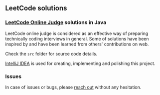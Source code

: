 LeetCode solutions
------------------
### [LeetCode Online Judge][] solutions in Java
LeetCode online judge is considered as an effective way of preparing technically coding interviews in general. Some of solutions have been inspired by and have been learned from others' contributions on web.

Check the `src` folder for source code details.

[IntelliJ IDEA][] is used for creating, implementing and polishing this project.

### Issues
In case of issues or bugs, please [reach out][] without any hesitation.

[LeetCode Online Judge]: http://oj.leetcode.com/
[reach out]: mailto:dev.yongwen@gmail.com
[my blog]: http://blog.heropotato.com/
[IntelliJ IDEA]: http://www.jetbrains.com/idea/
